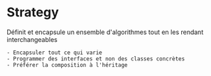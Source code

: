 Strategy
========
Définit et encapsule un ensemble d'algorithmes tout en les rendant interchangeables

    - Encapsuler tout ce qui varie
    - Programmer des interfaces et non des classes concrètes
    - Préférer la composition à l'héritage